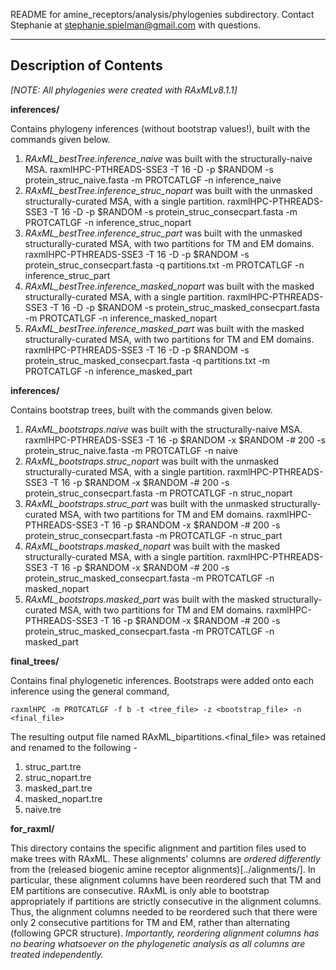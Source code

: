 README for amine_receptors/analysis/phylogenies subdirectory. 
Contact Stephanie at stephanie.spielman@gmail.com with questions.

---



## Description of Contents
_[NOTE: All phylogenies were created with RAxMLv8.1.1]_


__inferences/__ 

Contains phylogeny inferences (without bootstrap values!), built with the commands given below.

1. *RAxML_bestTree.inference_naive* was built with the structurally-naive MSA.
        raxmlHPC-PTHREADS-SSE3 -T 16 -D -p $RANDOM -s protein_struc_naive.fasta -m PROTCATLGF -n inference_naive
2. *RAxML_bestTree.inference_struc_nopart* was built with the unmasked structurally-curated MSA, with a single partition.
        raxmlHPC-PTHREADS-SSE3 -T 16 -D -p $RANDOM -s protein_struc_consecpart.fasta -m PROTCATLGF -n inference_struc_nopart 
3. *RAxML_bestTree.inference_struc_part* was built with the unmasked structurally-curated MSA, with two partitions for TM and EM domains.
        raxmlHPC-PTHREADS-SSE3 -T 16 -D -p $RANDOM -s protein_struc_consecpart.fasta -q partitions.txt -m PROTCATLGF -n inference_struc_part 
4. *RAxML_bestTree.inference_masked_nopart* was built with the masked structurally-curated MSA, with a single partition.
        raxmlHPC-PTHREADS-SSE3 -T 16 -D -p $RANDOM -s protein_struc_masked_consecpart.fasta -m PROTCATLGF -n inference_masked_nopart
5. *RAxML_bestTree.inference_masked_part* was built with the masked structurally-curated MSA, with two partitions for TM and EM domains.
        raxmlHPC-PTHREADS-SSE3 -T 16 -D -p $RANDOM -s protein_struc_masked_consecpart.fasta -q partitions.txt -m PROTCATLGF -n inference_masked_part


__inferences/__ 

Contains bootstrap trees, built with the commands given below.

1. *RAxML_bootstraps.naive* was built with the structurally-naive MSA.
        raxmlHPC-PTHREADS-SSE3 -T 16 -p $RANDOM -x $RANDOM -# 200 -s protein_struc_naive.fasta -m PROTCATLGF -n naive
2. *RAxML_bootstraps.struc_nopart* was built with the unmasked structurally-curated MSA, with a single partition.
        raxmlHPC-PTHREADS-SSE3 -T 16 -p $RANDOM -x $RANDOM -# 200 -s protein_struc_consecpart.fasta -m PROTCATLGF -n struc_nopart 
3. *RAxML_bootstraps.struc_part* was built with the unmasked structurally-curated MSA, with two partitions for TM and EM domains.
        raxmlHPC-PTHREADS-SSE3 -T 16 -p $RANDOM -x $RANDOM -# 200 -s protein_struc_consecpart.fasta -m PROTCATLGF -n struc_part 
4. *RAxML_bootstraps.masked_nopart* was built with the masked structurally-curated MSA, with a single partition.
        raxmlHPC-PTHREADS-SSE3 -T 16 -p $RANDOM -x $RANDOM -# 200 -s protein_struc_masked_consecpart.fasta -m PROTCATLGF -n masked_nopart 
5. *RAxML_bootstraps.masked_part* was built with the masked structurally-curated MSA, with two partitions for TM and EM domains.
        raxmlHPC-PTHREADS-SSE3 -T 16 -p $RANDOM -x $RANDOM -# 200 -s protein_struc_masked_consecpart.fasta -m PROTCATLGF -n masked_part 


__final_trees/__

Contains final phylogenetic inferences. Bootstraps were added onto each inference using the general command, 
```
raxmlHPC -m PROTCATLGF -f b -t <tree_file> -z <bootstrap_file> -n <final_file> 
```
The resulting output file named RAxML_bipartitions.<final_file> was retained and renamed to the following - 

1. struc_part.tre
2. struc_nopart.tre
3. masked_part.tre
4. masked_nopart.tre
5. naive.tre


__for_raxml/__    

This directory contains the specific alignment and partition files used to make trees with RAxML. These alignments' columns are *ordered differently* from the (released biogenic amine receptor alignments)[../alignments/]. In particular, these alignment columns have been reordered such that TM and EM partitions are consecutive. RAxML is only able to bootstrap appropriately if partitions are strictly consecutive in the alignment columns. Thus, the alignment columns needed to be reordered such that there were only 2 consecutive partitions for TM and EM, rather than alternating (following GPCR structure). *Importantly, reordering alignment columns has no bearing whatsoever on the phylogenetic analysis as all columns are treated independently.*

